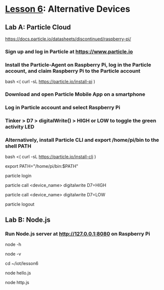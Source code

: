 # <a href="https://goo.gl/KDtocJ">Lesson 6</a>: Alternative Devices

## Lab A: Particle Cloud

https://docs.particle.io/datasheets/discontinued/raspberry-pi/

### Sign up and log in Particle at https://www.particle.io

### Install the Particle-Agent on Raspberry Pi, log in the Particle account, and claim Raspberry Pi to the Particle account

bash <( curl -sL https://particle.io/install-pi )

### Download and open Particle Mobile App on a smartphone

### Log in Particle account and select Raspberry Pi

### Tinker > D7 > digitalWrite() > HIGH or LOW to toggle the green activity LED

### Alternatively, install Particle CLI and export /home/pi/bin to the shell PATH

bash <( curl -sL https://particle.io/install-cli )

export PATH="/home/pi/bin:$PATH"

particle login

particle call <device_name> digitalwrite D7=HIGH

particle call <device_name> digitalwrite D7=LOW

particle logout

## Lab B: Node.js

### Run Node.js server at http://127.0.0.1:8080 on Raspberry Pi

node -h

node -v

cd ~/iot/lesson6

node hello.js

node http.js
